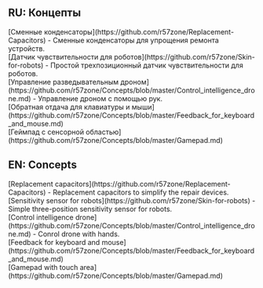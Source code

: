 <h2>RU: Концепты</h2>
[Сменные конденсаторы](https://github.com/r57zone/Replacement-Capacitors) - Сменные конденсаторы для упрощения ремонта устройств.<br>
[Датчик чувствительности для роботов](https://github.com/r57zone/Skin-for-robots) - Простой трехпозиционный датчик чувствительности для роботов.<br>
[Управление разведывательным дроном](https://github.com/r57zone/Concepts/blob/master/Control_intelligence_drone.md) - Управление дроном с помощью рук.<br>
[Обратная отдача для клавиатуры и мыши](https://github.com/r57zone/Concepts/blob/master/Feedback_for_keyboard_and_mouse.md)<br>
[Геймпад с сенсорной областью](https://github.com/r57zone/Concepts/blob/master/Gamepad.md)<br>
<h2>EN: Concepts</h2>
[Replacement сapacitors](https://github.com/r57zone/Replacement-Capacitors) - Replacement capacitors to simplify the repair devices.<br>
[Sensitivity sensor for robots](https://github.com/r57zone/Skin-for-robots) - Simple three-position sensitivity sensor for robots.<br>
[Control intelligence drone](https://github.com/r57zone/Concepts/blob/master/Control_intelligence_drone.md) - Conrol drone with hands.<br>
[Feedback for keyboard and mouse](https://github.com/r57zone/Concepts/blob/master/Feedback_for_keyboard_and_mouse.md)<br>
[Gamepad with touch area](https://github.com/r57zone/Concepts/blob/master/Gamepad.md)<br>